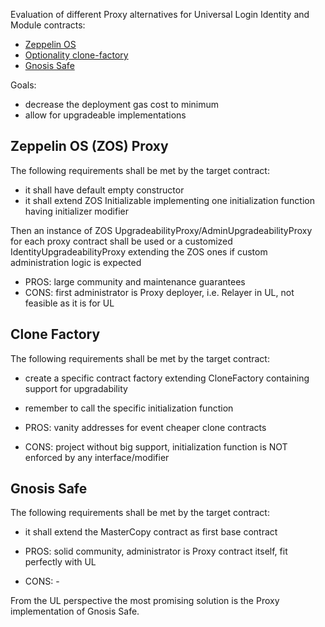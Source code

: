 Evaluation of different Proxy alternatives for Universal Login Identity and Module contracts:

* [Zeppelin OS](https://github.com/zeppelinos/zos)
* [Optionality clone-factory](https://github.com/optionality/clone-factory)
* [Gnosis Safe](https://github.com/gnosis/safe-contracts)

Goals:

* decrease the deployment gas cost to minimum
* allow for upgradeable implementations

## Zeppelin OS (ZOS) Proxy

The following requirements shall be met by the target contract:

* it shall have default empty constructor
* it shall extend ZOS Initializable implementing one initialization function having initializer modifier

Then an instance of ZOS UpgradeabilityProxy/AdminUpgradeabilityProxy for each proxy contract shall be used or
a customized IdentityUpgradeabilityProxy extending the ZOS ones if custom administration logic is expected

* PROS: large community and maintenance guarantees
* CONS: first administrator is Proxy deployer, i.e. Relayer in UL, not feasible as it is for UL

## Clone Factory

The following requirements shall be met by the target contract:

* create a specific contract factory extending CloneFactory containing support for upgradability
* remember to call the specific initialization function

* PROS: vanity addresses for event cheaper clone contracts
* CONS: project without big support, initialization function is NOT enforced by any interface/modifier

## Gnosis Safe

The following requirements shall be met by the target contract:

* it shall extend the MasterCopy contract as first base contract

* PROS: solid community, administrator is Proxy contract itself, fit perfectly with UL
* CONS: -

From the UL perspective the most promising solution is the Proxy implementation of Gnosis Safe.